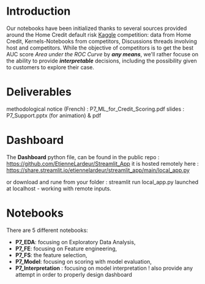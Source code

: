 # Introduction

Our notebooks have been initialized thanks to several sources provided around the Home Credit default risk [Kaggle](https://www.kaggle.com/c/home-credit-default-risk) competition: data from Home Credit, Kernels-Notebooks from competitors, Discussions threads involving host and competitors.
While the objective of competitors is to get the best AUC score _Area under the ROC Curve_ by *__any means__*, we'll rather focuse on the ability to provide *__interpretable__* decisions, including the possibility given to customers to explore their case.

# Deliverables
methodological notice (French) : P7_ML_for_Credit_Scoring.pdf
slides : P7_Support.pptx (for animation) & pdf

# Dashboard
The  __Dashboard__ python file, can be found in the public repo :  https://github.com/EtienneLardeur/Streamlit_App
it is hosted remotely here : https://share.streamlit.io/etiennelardeur/streamlit_app/main/local_app.py

or download and rune from your folder :
streamlit run local_app.py 
launched at localhost - working with remote inputs.

# Notebooks
There are 5 different notebooks:
* __P7_EDA__: focusing on Exploratory Data Analysis,
* __P7_FE__: focusing on Feature engineering,
* __P7_FS__: the feature selection,
* __P7_Model__: focusing on scoring with model evaluation,
* __P7_Interpretation__ : focusing on model interpretation ! also provide any attempt in order to properly design dashboard <br/>




